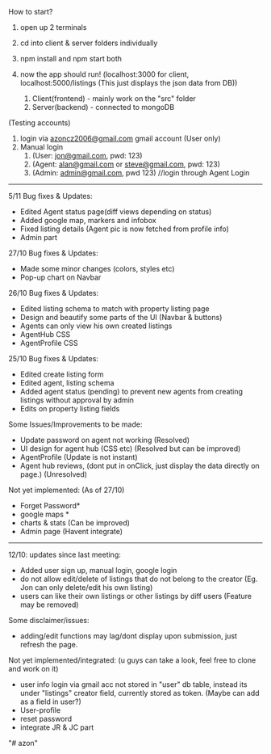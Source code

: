 How to start?
1. open up 2 terminals
2. cd into client & server folders individually
3. npm install and npm start both
4. now the app should run! (localhost:3000 for client, localhost:5000/listings (This just displays the json data from DB))

	1. Client(frontend) - mainly work on the "src" folder
	2. Server(backend) - connected to mongoDB 

(Testing accounts)
1. login via azoncz2006@gmail.com gmail account (User only)
2. Manual login 
	1. (User: jon@gmail.com, pwd: 123)
	2. (Agent: alan@gmail.com or steve@gmail.com, pwd: 123)
	3. (Admin: admin@gmail.com, pwd 123) //login through Agent Login

-------------------------------------------------------------------------------------------------------------
5/11 Bug fixes & Updates:
- Edited Agent status page(diff views depending on status)
- Added google map, markers and infobox
- Fixed listing details (Agent pic is now fetched from profile info)
- Admin part

27/10 Bug fixes & Updates:
- Made some minor changes (colors, styles etc)
- Pop-up chart on Navbar

26/10 Bug fixes & Updates:
- Edited listing schema to match with property listing page
- Design and beautify some parts of the UI (Navbar & buttons)
- Agents can only view his own created listings
- AgentHub CSS 
- AgentProfile CSS

25/10 Bug fixes & Updates:
- Edited create listing form
- Edited agent, listing schema
- Added agent status (pending) to prevent new agents from creating listings without approval by admin
- Edits on property listing fields


Some Issues/Improvements to be made:
- Update password on agent not working (Resolved)
- UI design for agent hub (CSS etc) (Resolved but can be improved)
- AgentProfile (Update is not instant)
- Agent hub reviews, (dont put in onClick, just display the data directly on page.) (Unresolved)

Not yet implemented: (As of 27/10)
- Forget Password*
- google maps *
- charts & stats (Can be improved)
- Admin page (Havent integrate)


------------------------------------------------------------------------------------------------------------

12/10: updates since last meeting:
- Added user sign up, manual login, google login
- do not allow edit/delete of listings that do not belong to the creator (Eg. Jon can only delete/edit his own listing)
- users can like their own listings or other listings by diff users (Feature may be removed)

Some disclaimer/issues:
- adding/edit functions may lag/dont display upon submission, just refresh the page.


Not yet implemented/integrated: (u guys can take a look, feel free to clone and work on it)
- user info login via gmail acc not stored in "user" db table, instead its under "listings" creator field, currently stored as token. (Maybe can add as a field in user?)
- User-profile
- reset password
- integrate JR & JC part 

"# azon" 
